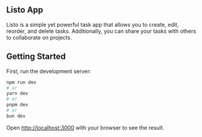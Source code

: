 ## Listo App
Listo is a simple yet powerful task app that allows you to create, edit, reorder, and delete tasks. Additionally, you can share your tasks with others to collaborate on projects.

## Getting Started

First, run the development server:

```bash
npm run dev
# or
yarn dev
# or
pnpm dev
# or
bun dev
```

Open [http://localhost:3000](http://localhost:3000) with your browser to see the result.

